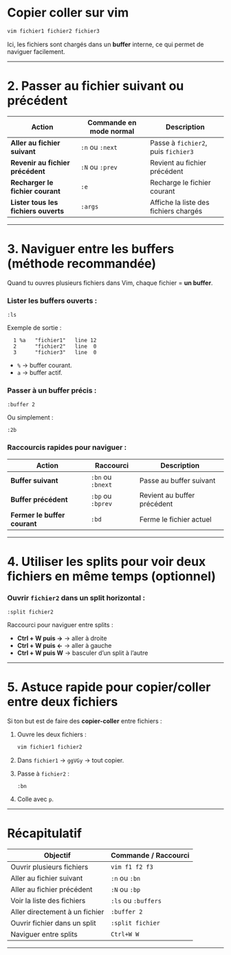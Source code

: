 # Copier coller sur vim
```bash
vim fichier1 fichier2 fichier3
```

Ici, les fichiers sont chargés dans un **buffer** interne, ce qui permet de naviguer facilement.

---

#  2. Passer au fichier suivant ou précédent

| Action                               | Commande en mode normal | Description                           |
| ------------------------------------ | ----------------------- | ------------------------------------- |
| **Aller au fichier suivant**         | `:n` ou `:next`         | Passe à `fichier2`, puis `fichier3`   |
| **Revenir au fichier précédent**     | `:N` ou `:prev`         | Revient au fichier précédent          |
| **Recharger le fichier courant**     | `:e`                    | Recharge le fichier courant           |
| **Lister tous les fichiers ouverts** | `:args`                 | Affiche la liste des fichiers chargés |

---

#  3. Naviguer entre les **buffers** (méthode recommandée)

Quand tu ouvres plusieurs fichiers dans Vim, chaque fichier = **un buffer**.

### Lister les buffers ouverts :

```vim
:ls
```

Exemple de sortie :

```
  1 %a   "fichier1"   line 12
  2      "fichier2"   line  0
  3      "fichier3"   line  0
```

* `%` → buffer courant.
* `a` → buffer actif.

### Passer à un buffer précis :

```vim
:buffer 2
```

Ou simplement :

```vim
:2b
```

### Raccourcis rapides pour naviguer :

| Action                       | Raccourci         | Description                 |
| ---------------------------- | ----------------- | --------------------------- |
| **Buffer suivant**           | `:bn` ou `:bnext` | Passe au buffer suivant     |
| **Buffer précédent**         | `:bp` ou `:bprev` | Revient au buffer précédent |
| **Fermer le buffer courant** | `:bd`             | Ferme le fichier actuel     |

---

#  4. Utiliser les **splits** pour voir deux fichiers en même temps (optionnel)

### Ouvrir `fichier2` dans un split horizontal :

```vim
:split fichier2
```

Raccourci pour naviguer entre splits :

* **Ctrl + W puis →** → aller à droite
* **Ctrl + W puis ←** → aller à gauche
* **Ctrl + W puis W** → basculer d’un split à l’autre

---

#  5. Astuce rapide pour copier/coller entre deux fichiers

Si ton but est de faire des **copier-coller** entre fichiers :

1. Ouvre les deux fichiers :

   ```bash
   vim fichier1 fichier2
   ```
2. Dans `fichier1` → `ggVGy` → tout copier.
3. Passe à `fichier2` :

   ```vim
   :bn
   ```
4. Colle avec `p`.

---

#  Récapitulatif

| Objectif                       | Commande / Raccourci |
| ------------------------------ | -------------------- |
| Ouvrir plusieurs fichiers      | `vim f1 f2 f3`       |
| Aller au fichier suivant       | `:n` ou `:bn`        |
| Aller au fichier précédent     | `:N` ou `:bp`        |
| Voir la liste des fichiers     | `:ls` ou `:buffers`  |
| Aller directement à un fichier | `:buffer 2`          |
| Ouvrir fichier dans un split   | `:split fichier`     |
| Naviguer entre splits          | `Ctrl+W W`           |

---
